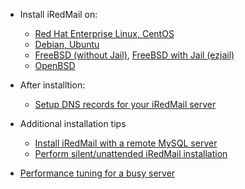* Install iRedMail on:

    * [Red Hat Enterprise Linux, CentOS](./install.iredmail.on.rhel.html)
    * [Debian, Ubuntu](./install.iredmail.on.debian.ubuntu.html)
    * [FreeBSD (without Jail)](./install.iredmail.on.freebsd.html), [FreeBSD with Jail (ezjail)](./install.iredmail.on.freebsd.with.jail.html)
    * [OpenBSD](./install.iredmail.on.openbsd.html)

* After installtion:

    * [Setup DNS records for your iRedMail server](./setup.dns.html)

* Additional installation tips

    * [Install iRedMail with a remote MySQL server](./install.iredmail.with.remote.mysql.server.html)
    * [Perform silent/unattended iRedMail installation](./unattended.iredmail.installation.html)

* [Performance tuning for a busy server](./performance.tuning.html)
